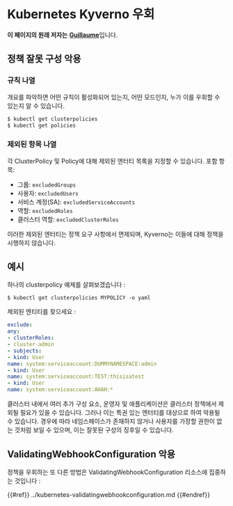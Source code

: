 # Kubernetes Kyverno 우회

**이 페이지의 원래 저자는** [**Guillaume**](https://www.linkedin.com/in/guillaume-chapela-ab4b9a196)입니다.

## 정책 잘못 구성 악용

### 규칙 나열

개요를 파악하면 어떤 규칙이 활성화되어 있는지, 어떤 모드인지, 누가 이를 우회할 수 있는지 알 수 있습니다.
```bash
$ kubectl get clusterpolicies
$ kubectl get policies
```
### 제외된 항목 나열

각 ClusterPolicy 및 Policy에 대해 제외된 엔터티 목록을 지정할 수 있습니다. 포함 항목:

- 그룹: `excludedGroups`
- 사용자: `excludedUsers`
- 서비스 계정(SA): `excludedServiceAccounts`
- 역할: `excludedRoles`
- 클러스터 역할: `excludedClusterRoles`

이러한 제외된 엔터티는 정책 요구 사항에서 면제되며, Kyverno는 이들에 대해 정책을 시행하지 않습니다.

## 예시&#x20;

하나의 clusterpolicy 예제를 살펴보겠습니다 :&#x20;
```
$ kubectl get clusterpolicies MYPOLICY -o yaml
```
제외된 엔티티를 찾으세요 :&#x20;
```yaml
exclude:
any:
- clusterRoles:
- cluster-admin
- subjects:
- kind: User
name: system:serviceaccount:DUMMYNAMESPACE:admin
- kind: User
name: system:serviceaccount:TEST:thisisatest
- kind: User
name: system:serviceaccount:AHAH:*
```
클러스터 내에서 여러 추가 구성 요소, 운영자 및 애플리케이션은 클러스터 정책에서 제외될 필요가 있을 수 있습니다. 그러나 이는 특권 있는 엔터티를 대상으로 하여 악용될 수 있습니다. 경우에 따라 네임스페이스가 존재하지 않거나 사용자를 가장할 권한이 없는 것처럼 보일 수 있으며, 이는 잘못된 구성의 징후일 수 있습니다.

## ValidatingWebhookConfiguration 악용

정책을 우회하는 또 다른 방법은 ValidatingWebhookConfiguration 리소스에 집중하는 것입니다 :&#x20;

{{#ref}}
../kubernetes-validatingwebhookconfiguration.md
{{#endref}}
